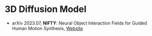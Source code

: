# 3D Diffusion Model

- arXiv 2023.07, **NIFTY**: Neural Object Interaction Fields for Guided Human Motion Synthesis, [Website](https://nileshkulkarni.github.io/nifty/)
